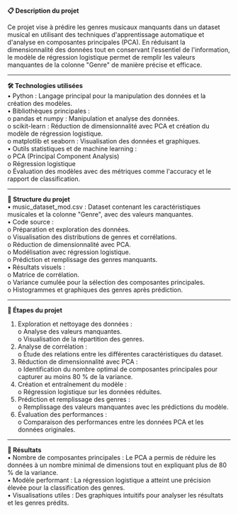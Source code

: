 **📋 Description du projet** <br>

Ce projet vise à prédire les genres musicaux manquants dans un dataset musical en utilisant des techniques d'apprentissage automatique et d'analyse en composantes principales (PCA). En réduisant la dimensionnalité des données tout en conservant l'essentiel de l'information, le modèle de régression logistique permet de remplir les valeurs manquantes de la colonne "Genre" de manière précise et efficace.
________________________________________
**🛠️ Technologies utilisées**<br>
•	Python : Langage principal pour la manipulation des données et la création des modèles.<br>
•	Bibliothèques principales :<br>
    o	pandas et numpy : Manipulation et analyse des données.<br>
    o	scikit-learn : Réduction de dimensionnalité avec PCA et création du modèle de régression logistique.<br>
    o	matplotlib et seaborn : Visualisation des données et graphiques.<br>
•	Outils statistiques et de machine learning :<br>
    o	PCA (Principal Component Analysis)<br>
    o	Régression logistique<br>
    o	Évaluation des modèles avec des métriques comme l'accuracy et le rapport de classification.<br>
________________________________________
**📁 Structure du projet**<br>
•	music_dataset_mod.csv : Dataset contenant les caractéristiques musicales et la colonne "Genre", avec des valeurs manquantes.<br>
•	Code source :<br>
    o	Préparation et exploration des données.<br>
    o	Visualisation des distributions de genres et corrélations.<br>
    o	Réduction de dimensionnalité avec PCA.<br>
    o	Modélisation avec régression logistique.<br>
    o	Prédiction et remplissage des genres manquants.<br>
•	Résultats visuels :<br>
    o	Matrice de corrélation.<br>
    o	Variance cumulée pour la sélection des composantes principales.<br>
    o	Histogrammes et graphiques des genres après prédiction.<br>
________________________________________
**🚀 Étapes du projet**<br>
1.	Exploration et nettoyage des données :<br>
  o	Analyse des valeurs manquantes.<br>
  o	Visualisation de la répartition des genres.<br>
2.	Analyse de corrélation :<br>
  o	Étude des relations entre les différentes caractéristiques du dataset.<br>
3.	Réduction de dimensionnalité avec PCA :<br>
  o	Identification du nombre optimal de composantes principales pour capturer au moins 80 % de la variance.<br>
4.	Création et entraînement du modèle :<br>
  o	Régression logistique sur les données réduites.<br>
5.	Prédiction et remplissage des genres :<br>
  o	Remplissage des valeurs manquantes avec les prédictions du modèle.<br>
6.	Évaluation des performances :<br>
  o	Comparaison des performances entre les données PCA et les données originales.<br>
________________________________________
**🎯 Résultats**<br>
•	Nombre de composantes principales : Le PCA a permis de réduire les données à un nombre minimal de dimensions tout en expliquant plus de 80 % de la variance.<br>
•	Modèle performant : La régression logistique a atteint une précision élevée pour la classification des genres.<br>
•	Visualisations utiles : Des graphiques intuitifs pour analyser les résultats et les genres prédits.<br>
